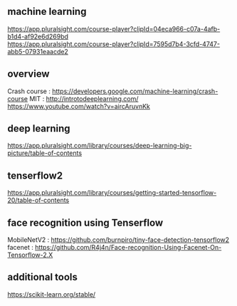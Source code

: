 ## machine learning 
https://app.pluralsight.com/course-player?clipId=04eca966-c07a-4afb-b1d4-af92e6d269bd  
https://app.pluralsight.com/course-player?clipId=7595d7b4-3cfd-4747-abb5-07931eaacde2  

## overview
Crash course : https://developers.google.com/machine-learning/crash-course
MIT : http://introtodeeplearning.com/
https://www.youtube.com/watch?v=aircAruvnKk


## deep learning 
https://app.pluralsight.com/library/courses/deep-learning-big-picture/table-of-contents

## tenserflow2 
https://app.pluralsight.com/library/courses/getting-started-tensorflow-20/table-of-contents

## face recognition using Tenserflow 
MobileNetV2 : https://github.com/burnpiro/tiny-face-detection-tensorflow2
facenet : https://github.com/R4j4n/Face-recognition-Using-Facenet-On-Tensorflow-2.X

## additional tools
https://scikit-learn.org/stable/


